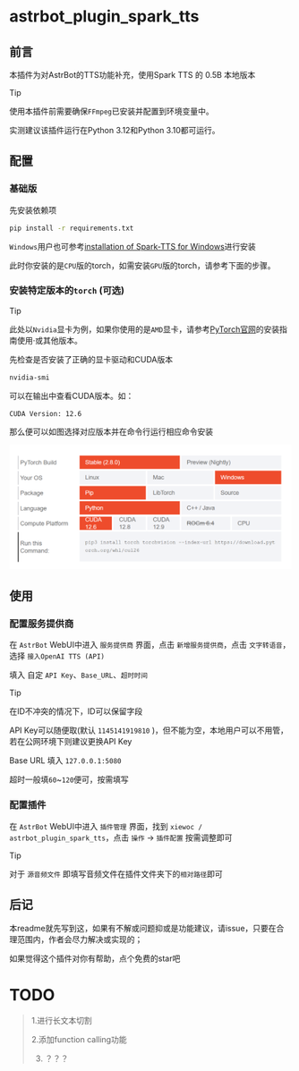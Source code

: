 # astrbot_plugin_spark_tts

## 前言

本插件为对AstrBot的TTS功能补充，使用Spark TTS 的 0.5B 本地版本

>[!TIP]
>使用本插件前需要确保`FFmpeg`已安装并配置到环境变量中。
>
>实测建议该插件运行在Python 3.12和Python 3.10都可运行。

## 配置

### 基础版 

先安装依赖项
```bash
pip install -r requirements.txt
```

`Windows`用户也可参考[installation of Spark-TTS for Windows](https://github.com/SparkAudio/Spark-TTS/issues/5)进行安装

此时你安装的是`CPU`版的torch，如需安装`GPU`版的torch，请参考下面的步骤。

### 安装特定版本的`torch` (可选)

>[!TIP]
>此处以`Nvidia`显卡为例，如果你使用的是`AMD`显卡，请参考[PyTorch官网](https://pytorch.org/get-started/locally/)的安装指南使用·或其他版本。

先检查是否安装了正确的显卡驱动和CUDA版本
```bash
nvidia-smi
```

可以在输出中查看CUDA版本。如：
```
CUDA Version: 12.6
```

那么便可以如图选择对应版本并在命令行运行相应命令安装

<img src="./img1.png" alt="torch安装" ></img>

## 使用

### 配置服务提供商

在 `AstrBot` WebUI中进入 `服务提供商` 界面，点击 `新增服务提供商`，点击 `文字转语音`，选择 `接入OpenAI TTS (API)`

填入 自定 `API Key`、`Base_URL`、`超时时间`

>[!TIP]
>在ID不冲突的情况下，ID可以保留字段
>
>API Key可以随便取(默认 `1145141919810` )，但不能为空，本地用户可以不用管，若在公网环境下则建议更换API Key
>
>Base URL 填入 `127.0.0.1:5080` 
>
>超时一般填`60`~`120`便可，按需填写

### 配置插件

在 `AstrBot` WebUI中进入 `插件管理` 界面，找到 `xiewoc / astrbot_plugin_spark_tts`，点击 `操作` -> `插件配置` 按需调整即可

>[!TIP]
>对于 `源音频文件` 即填写音频文件在插件文件夹下的`相对路径`即可

## 后记

本readme就先写到这，如果有不解或问题抑或是功能建议，请issue，只要在合理范围内，作者会尽力解决或实现的；


如果觉得这个插件对你有帮助，点个免费的star吧

# TODO

>1.进行长文本切割
>
>2.添加function calling功能
>
>3. ？？？

